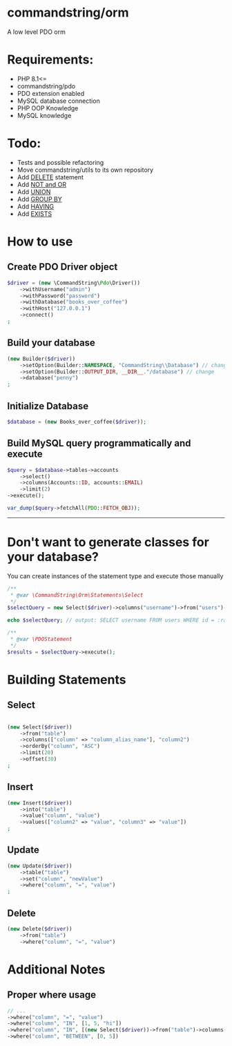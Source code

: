 # commandstring/orm #

A low level PDO orm

# Requirements: #
- PHP 8.1<=
- commandstring/pdo
- PDO extension enabled
- MySQL database connection
- PHP OOP Knowledge
- MySQL knowledge

# Todo: #
- Tests and possible refactoring
- Move commandstring/utils to its own repository
- Add [DELETE](https://www.w3schools.com/mysql/mysql_delete.asp) statement
- Add [NOT and OR](https://www.w3schools.com/mysql/mysql_and_or.asp)
- Add [UNION](https://www.w3schools.com/mysql/mysql_union.asp)
- Add [GROUP BY](https://www.w3schools.com/mysql/mysql_groupby.asp)
- Add [HAVING](https://www.w3schools.com/mysql/mysql_having.asp)
- Add [EXISTS](https://www.w3schools.com/mysql/mysql_exists.asp)

# How to use #

## Create PDO Driver object ##

```php
$driver = (new \CommandString\Pdo\Driver())
	->withUsername("admin")
	->withPassword("password")
	->withDatabase("books_over_coffee")
	->withHost("127.0.0.1")
	->connect()
;
```

## Build your database ##

```php
(new Builder($driver))
    ->setOption(Builder::NAMESPACE, "CommandString\\Database") // change
    ->setOption(Builder::OUTPUT_DIR, __DIR__."/database") // change
    ->database("penny")
;
```

## Initialize Database

```php
$database = (new Books_over_coffee($driver));
```

## Build MySQL query programmatically and execute ##
```php
$query = $database->tables->accounts
    ->select()
    ->columns(Accounts::ID, accounts::EMAIL)
    ->limit(2)
->execute();

var_dump($query->fetchAll(PDO::FETCH_OBJ));
```

---

# Don't want to generate classes for your database?

You can create instances of the statement type and execute those manually

```php
/**
 * @var \CommandString\Orm\Statements\Select
 */
$selectQuery = new Select($driver)->columns("username")->from("users")->where("id", "=", 5);

echo $selectQuery; // output: SELECT username FROM users WHERE id = :random-id-here

/**
 * @var \PDOStatement
 */
$results = $selectQuery->execute();
```

# Building Statements

## Select

```php

(new Select($driver))
    ->from("table")
    ->columns(["column" => "column_alias_name"], "column2")
    ->orderBy("column", "ASC")
    ->limit(20)
    ->offset(30)
;
```

## Insert

```php
(new Insert($driver))
    ->into("table")
    ->value("column", "value")
    ->values(["column2" => "value", "column3" => "value"])
;
```

## Update

```php
(new Update($driver))
    ->table("table")
    ->set("column", "newValue")
    ->where("column", "=", "value")
;
```

## Delete

```php
(new Delete($driver))
    ->from("table")
    ->where("column", "=", "value")
```
# Additional Notes

## Proper where usage
```php
// ...
->where("column", "=", "value")
->where("column", "IN", [1, 5, "hi"])
->where("column", "IN", [(new Select($driver))->from("table")->columns("column")])
->where("column", "BETWEEN", [0, 5])
```